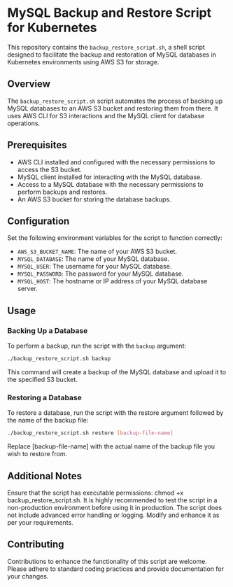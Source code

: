 # MySQL Backup and Restore Script for Kubernetes

This repository contains the `backup_restore_script.sh`, a shell script designed to facilitate the backup and restoration of MySQL databases in Kubernetes environments using AWS S3 for storage.

## Overview

The `backup_restore_script.sh` script automates the process of backing up MySQL databases to an AWS S3 bucket and restoring them from there. It uses AWS CLI for S3 interactions and the MySQL client for database operations.

## Prerequisites

- AWS CLI installed and configured with the necessary permissions to access the S3 bucket.
- MySQL client installed for interacting with the MySQL database.
- Access to a MySQL database with the necessary permissions to perform backups and restores.
- An AWS S3 bucket for storing the database backups.

## Configuration

Set the following environment variables for the script to function correctly:

- `AWS_S3_BUCKET_NAME`: The name of your AWS S3 bucket.
- `MYSQL_DATABASE`: The name of your MySQL database.
- `MYSQL_USER`: The username for your MySQL database.
- `MYSQL_PASSWORD`: The password for your MySQL database.
- `MYSQL_HOST`: The hostname or IP address of your MySQL database server.

## Usage

### Backing Up a Database

To perform a backup, run the script with the `backup` argument:

```bash
./backup_restore_script.sh backup
```

This command will create a backup of the MySQL database and upload it to the specified S3 bucket.

### Restoring a Database

To restore a database, run the script with the restore argument followed by the name of the backup file:

```bash
./backup_restore_script.sh restore [backup-file-name]
```

Replace [backup-file-name] with the actual name of the backup file you wish to restore from.

## Additional Notes

Ensure that the script has executable permissions: chmod +x backup_restore_script.sh.
It is highly recommended to test the script in a non-production environment before using it in production.
The script does not include advanced error handling or logging. Modify and enhance it as per your requirements.

## Contributing

Contributions to enhance the functionality of this script are welcome. Please adhere to standard coding practices and provide documentation for your changes.
